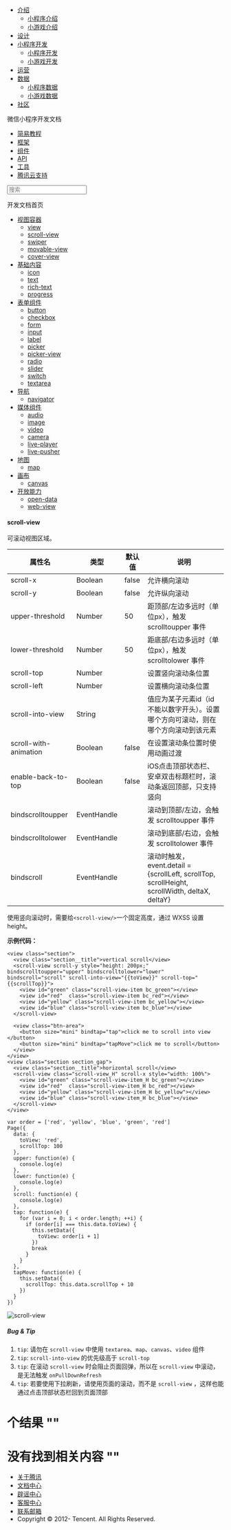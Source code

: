 <div class="book with-summary">

<div class="head">

<div class="head_box">

# [](javascript:; "_('微信公众平台 小程序')")

<div class="header_ctrls">

*   [介绍](javascript:;)
    *   [小程序介绍](https://mp.weixin.qq.com/debug/wxadoc/introduction/index.html)
    *   [小游戏介绍](https://mp.weixin.qq.com/debug/wxagame/introduction/index.html)
*   [设计](https://mp.weixin.qq.com/debug/wxadoc/design/index.html)
*   [小程序开发](javascript:;)
    *   [小程序开发](https://mp.weixin.qq.com/debug/wxadoc/dev/index.html)
    *   [小游戏开发](https://mp.weixin.qq.com/debug/wxagame/dev/index.html)
*   [运营](https://mp.weixin.qq.com/debug/wxadoc/product/index.html)
*   [数据](javascript:;)
    *   [小程序数据](https://mp.weixin.qq.com/debug/wxadoc/analysis/index.html)
    *   [小游戏数据](https://mp.weixin.qq.com/debug/wxagame/analysis/index.html)
*   [社区](https://developers.weixin.qq.com/)

</div>

</div>

</div>

<div class="sub_nav_box">

<div class="sub_nav_inner">

<div class="book-summary-opr" id="js-book-summary-opr"><a class="book-summary-btn"></a></div>

<div class="top_sub_nav">

<div class="top_title_wap"><span class="icon_title icon_dev"></span>

微信小程序开发文档

</div>

*   [简易教程](../)
*   [框架](../framework/MINA.html)
*   [组件](./)
*   [API](../api/)
*   [工具](../devtools/devtools.html)
*   [腾讯云支持](../qcloud/qcloud.html)

</div>

<div id="book-search-input" role="search">

<form><label for="search-input" class="search-icon" id="js-search-icon"></label><input type="text" id="search-input" name="search-input" placeholder="搜索"> </form>

</div>

</div>

</div>

<div class="book-summary">

<div class="book-summary-home" id="js-summary-home"><a><span class="icon_home_s icon_dev"></span><span class="s_title_2">开发文档首页</span></a></div>

<nav role="navigation">

*   [视图容器](view.html)
    *   [view](view.html)
    *   [scroll-view](scroll-view.html)
    *   [swiper](swiper.html)
    *   [movable-view](movable-view.html)
    *   [cover-view](cover-view.html)
*   [基础内容](icon.html)
    *   [icon](icon.html)
    *   [text](text.html)
    *   [rich-text](rich-text.html)
    *   [progress](progress.html)
*   [表单组件](button.html)
    *   [button](button.html)
    *   [checkbox](checkbox.html)
    *   [form](form.html)
    *   [input](input.html)
    *   [label](label.html)
    *   [picker](picker.html)
    *   [picker-view](picker-view.html)
    *   [radio](radio.html)
    *   [slider](slider.html)
    *   [switch](switch.html)
    *   [textarea](textarea.html)
*   [导航](navigator.html)
    *   [navigator](navigator.html)
*   [媒体组件](audio.html)
    *   [audio](audio.html#audio)
    *   [image](image.html)
    *   [video](video.html)
    *   [camera](camera.html)
    *   [live-player](live-player.html)
    *   [live-pusher](live-pusher.html)
*   [地图](map.html)
    *   [map](map.html#map)
*   [画布](canvas.html)
    *   [canvas](canvas.html#canvas)
*   [开放能力](open-data.html)
    *   [open-data](open-data.html)
    *   [web-view](web-view.html)

</nav>

</div>

<div class="book-body">

<div class="body-inner">

<div class="page-wrapper" tabindex="-1" role="main">

<div class="page-inner">

<div id="book-search-results">

<div class="search-noresults">

<section class="normal markdown-section">

#### scroll-view

可滚动视图区域。

<table>

<thead>

<tr>

<th>属性名</th>

<th>类型</th>

<th>默认值</th>

<th>说明</th>

</tr>

</thead>

<tbody>

<tr>

<td>scroll-x</td>

<td>Boolean</td>

<td>false</td>

<td>允许横向滚动</td>

</tr>

<tr>

<td>scroll-y</td>

<td>Boolean</td>

<td>false</td>

<td>允许纵向滚动</td>

</tr>

<tr>

<td>upper-threshold</td>

<td>Number</td>

<td>50</td>

<td>距顶部/左边多远时（单位px），触发 scrolltoupper 事件</td>

</tr>

<tr>

<td>lower-threshold</td>

<td>Number</td>

<td>50</td>

<td>距底部/右边多远时（单位px），触发 scrolltolower 事件</td>

</tr>

<tr>

<td>scroll-top</td>

<td>Number</td>

<td></td>

<td>设置竖向滚动条位置</td>

</tr>

<tr>

<td>scroll-left</td>

<td>Number</td>

<td></td>

<td>设置横向滚动条位置</td>

</tr>

<tr>

<td>scroll-into-view</td>

<td>String</td>

<td></td>

<td>值应为某子元素id（id不能以数字开头）。设置哪个方向可滚动，则在哪个方向滚动到该元素</td>

</tr>

<tr>

<td>scroll-with-animation</td>

<td>Boolean</td>

<td>false</td>

<td>在设置滚动条位置时使用动画过渡</td>

</tr>

<tr>

<td>enable-back-to-top</td>

<td>Boolean</td>

<td>false</td>

<td>iOS点击顶部状态栏、安卓双击标题栏时，滚动条返回顶部，只支持竖向</td>

</tr>

<tr>

<td>bindscrolltoupper</td>

<td>EventHandle</td>

<td></td>

<td>滚动到顶部/左边，会触发 scrolltoupper 事件</td>

</tr>

<tr>

<td>bindscrolltolower</td>

<td>EventHandle</td>

<td></td>

<td>滚动到底部/右边，会触发 scrolltolower 事件</td>

</tr>

<tr>

<td>bindscroll</td>

<td>EventHandle</td>

<td></td>

<td>滚动时触发，event.detail = {scrollLeft, scrollTop, scrollHeight, scrollWidth, deltaX, deltaY}</td>

</tr>

</tbody>

</table>

使用竖向滚动时，需要给`<scroll-view/>`一个固定高度，通过 WXSS 设置 height。

**示例代码：**

    <view class="section">
      <view class="section__title">vertical scroll</view>
      <scroll-view scroll-y style="height: 200px;" bindscrolltoupper="upper" bindscrolltolower="lower" bindscroll="scroll" scroll-into-view="{{toView}}" scroll-top="{{scrollTop}}">
        <view id="green" class="scroll-view-item bc_green"></view>
        <view id="red"  class="scroll-view-item bc_red"></view>
        <view id="yellow" class="scroll-view-item bc_yellow"></view>
        <view id="blue" class="scroll-view-item bc_blue"></view>
      </scroll-view>

      <view class="btn-area">
        <button size="mini" bindtap="tap">click me to scroll into view </button>
        <button size="mini" bindtap="tapMove">click me to scroll</button>
      </view>
    </view>
    <view class="section section_gap">
      <view class="section__title">horizontal scroll</view>
      <scroll-view class="scroll-view_H" scroll-x style="width: 100%">
        <view id="green" class="scroll-view-item_H bc_green"></view>
        <view id="red"  class="scroll-view-item_H bc_red"></view>
        <view id="yellow" class="scroll-view-item_H bc_yellow"></view>
        <view id="blue" class="scroll-view-item_H bc_blue"></view>
      </scroll-view>
    </view>

    var order = ['red', 'yellow', 'blue', 'green', 'red']
    Page({
      data: {
        toView: 'red',
        scrollTop: 100
      },
      upper: function(e) {
        console.log(e)
      },
      lower: function(e) {
        console.log(e)
      },
      scroll: function(e) {
        console.log(e)
      },
      tap: function(e) {
        for (var i = 0; i < order.length; ++i) {
          if (order[i] === this.data.toView) {
            this.setData({
              toView: order[i + 1]
            })
            break
          }
        }
      },
      tapMove: function(e) {
        this.setData({
          scrollTop: this.data.scrollTop + 10
        })
      }
    })

![scroll-view](https://mp.weixin.qq.com/debug/wxadoc/dev/image/pic/scroll-view.png)

##### Bug & Tip

1.  `tip`: 请勿在 `scroll-view` 中使用 `textarea`、`map`、`canvas`、`video` 组件
2.  `tip`: `scroll-into-view` 的优先级高于 `scroll-top`
3.  `tip`: 在滚动 `scroll-view` 时会阻止页面回弹，所以在 `scroll-view` 中滚动，是无法触发 `onPullDownRefresh`
4.  `tip`: 若要使用下拉刷新，请使用页面的滚动，而不是 `scroll-view` ，这样也能通过点击顶部状态栏回到页面顶部

</section>

</div>

<div class="search-results">

<div class="has-results">

# <span class="search-results-count"></span>个结果 "<span class="search-query"></span>"

</div>

<div class="no-results">

# 没有找到相关内容 "<span class="search-query"></span>"

</div>

</div>

</div>

</div>

</div>

<div class="foot" id="footer">

*   [关于腾讯](http://www.tencent.com/zh-cn/index.shtml)
*   [文档中心](https://mp.weixin.qq.com/debug/wxadoc/introduction/index.html?t=1484641676&)
*   [辟谣中心](https://mp.weixin.qq.com/cgi-bin/opshowpage?action=dispelinfo&lang=zh_CN&begin=1&count=9)
*   [客服中心](http://kf.qq.com/faq/120911VrYVrA1509086vyumm.html)
*   [联系邮箱](mailto:weixinmp@qq.com)
*   Copyright © 2012-<span id="s_copyright_year"></span> Tencent. All Rights Reserved.

</div>

</div>

[](view.html)[](swiper.html)</div>

</div>
